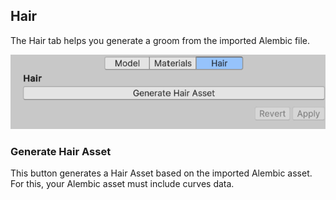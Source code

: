 ﻿## Hair

The Hair tab helps you generate a groom from the imported Alembic file.

![The Import Settings window (Hair tab)](images/abc_import_options_hair.png)

### Generate Hair Asset

This button generates a Hair Asset based on the imported Alembic asset. For this, your Alembic asset must include curves data.

[comment]: # "This tab is part of the [Alembic Import Settings window](ref_Importer.md)."
